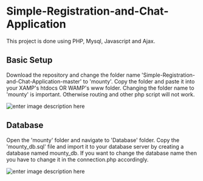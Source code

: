 # Simple-Registration-and-Chat-Application
This project is done using PHP, Mysql, Javascript and Ajax.

## Basic Setup
Download the repository and change the folder name 'Simple-Registration-and-Chat-Application-master' to 'mounty'. Copy the folder and paste it into your XAMP's htdocs OR WAMP's www folder. Changing the folder name to 'mounty' is important. Otherwise routing and other php script will not work.

![enter image description here](https://lh3.googleusercontent.com/Th91szbdr-Om2l59egqi-hJ8tIedlz4AwjoadJZH2-eqWwvR_25b0_gYI1Lok6bmG__E3vX69VCt "routing")

## Database
Open the 'mounty' folder and navigate to 'Database' folder. Copy the 'mounty_db.sql' file and import it to your database server by creating a database named mounty_db. If you want to change the database name then you have to change it in the connection.php accordingly.

![enter image description here](https://lh3.googleusercontent.com/WtQGwvIPTYwh6_as346zEfqkUqJbR4GjTfoSJxruOV5Twq3qALjjDV73NJOY2hXRHm-GWDSSOdrc "conn")
